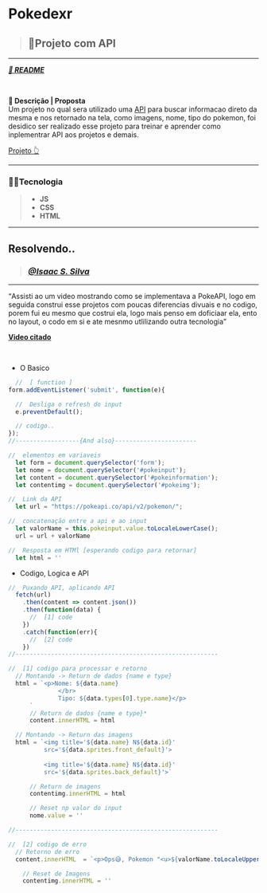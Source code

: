 <!-- titulo -->
# **Pokedexr**
<!-- qual exercicio ? -->
> ## 🚀Projeto com API
---
<a href="https://github.com/IsaacGSS/Pokedex#readme">***🚢 README***</a>

</br>

<!-- Descrição do exercisio proposto pelo professor -->
**📄 Descrição | Proposta** </br>
Um projeto no qual sera utilizado uma <a href="https://pokeapi.co/?ref=public-apis" >API</a> para buscar informacao direto da mesma e nos retornado na tela, como imagens, nome, tipo do pokemon, foi desidico ser realizado esse projeto para treinar e aprender como inplementrar API aos projetos e demais.

<a href="https://efficient-sloth-d85.notion.site/Desafio-Sidebar-f2251eb4976941eb958326ea327ffeb9">Projeto 👆</a>

---
<!-- tecnologia utilizada -->
### 🧑‍💻**Tecnologia**
> * **JS**
> * **CSS**
>  * **HTML**
---

<!-- aqui iremos mostrar como foi resolvido -->
## **Resolvendo..**
> ### <a href="https://github.com/IsaacGSS"> ***@Isaac S. Silva***</a>
---
<!-- resumo e/ou descrição da comclusão -->
<q>Assisti ao um video mostrando como se implementava a PokeAPI, logo em seguida construi esse projetos com poucas diferencias divuais e no codigo, porem fui eu mesmo que costrui ela, logo mais penso em doficiaar ela, ento no layout, o codo em si e ate mesnmo utlilizando outra tecnologia</q>

<a href="https://youtu.be/vdytGGKyJKE">**Video citado**</a>

</br>

<!-- topicos da resoluçãao -->
* O Basico
```js
  //  [ function ]
form.addEventListener('submit', function(e){

  //  Desliga o refresh do input
  e.preventDefault();

  // codigo..
});
//------------------{And also}-----------------------

//  elementos em variaveis
  let form = document.querySelector('form');
  let nome = document.querySelector('#pokeinput');
  let content = document.querySelector('#pokeinformation');
  let contentimg = document.querySelector('#pokeimg');

//  Link da API
  let url = "https://pokeapi.co/api/v2/pokemon/";

//  concatenação entre a api e ao input
  let valorName = this.pokeinput.value.toLocaleLowerCase();
  url = url + valorName

//  Resposta em HTMl [esperando codigo para retornar]
  let html = ''
``` 

* Codigo, Logica e API
```js
//  Puxando API, aplicando API
  fetch(url)
    .then(content => content.json())
    .then(function(data) {
      //  [1] code
    })
    .catch(function(err){
      //  [2] code
    })
//---------------------------------------------------------

//  [1] codigo para processar e retorno
  // Montando -> Return de dados {name e type}
  html = `<p>Nome: ${data.name} 
              </br> 
              Tipo: ${data.types[0].type.name}</p>
      `
      // Return de dados {name e type}*
      content.innerHTML = html

  // Montando -> Return das imagens
  html = `<img title='${data.name} N${data.id}' 
          src='${data.sprites.front_default}'> 
          
          <img title='${data.name} N${data.id}' 
          src='${data.sprites.back_default}'>`

      // Return de imagens
      contentimg.innerHTML = html

      // Reset np valor do input
      nome.value = ''

//---------------------------------------------------------

//  [2] codigo de erro 
  // Retorno de erro
  content.innerHTML  = `<p>Ops😅, Pokemon "<u>${valorName.toLocaleUpperCase()}</u>" nao encontrado </br> tente outra vez</p>`

    // Reset de Imagens
    contentimg.innerHTML = ''
```